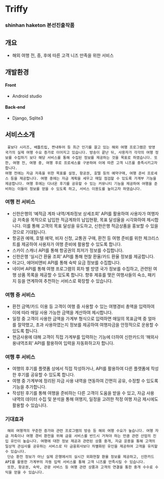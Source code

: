 # Triffy
### shinhan haketon 본선진출작품
## 개요
- 해외 여행 전, 중, 후에 따른 고객 니즈 만족을 위한 서비스
## 개발환경
#### Front
- Android studio
#### Back-end
- Django, Sqlite3

## 서비스소개
```
 꽃보다 시리즈, 배틀트립, 짠내투어 등 최근 인기를 끌고 있는 해외 여행 프로그램은 방영 국가의 실제 여행 수요 증가로 이어지고 있습니다. 방송이 끝난 뒤, 사용자가 각각의 여행 정보를 수집하기 보다 해당 서비스를 통해 수집된 정보를 제공하는 것을 목표로 하였습니다. 또한, 여행 전, 여행 중, 여행 후로 프로세스를 구분하여 이에 따른 고객 니즈를 충족시키고자 합니다. 
여행 전에는 자금 저축을 위한 목표를 설정, 항공권, 호텔 등의 예약구매, 여행 준비 프로세스 등을 제공합니다. 여행 중에는 자금 계획을 세우고 매일 점검할 수 있도록 가계부 기능을 제공합니다. 여행 후에는 다녀온 후기를 공유할 수 있는 커뮤니티 기능을 제공하여 여행을 준비하는 이들이 정보를 얻을 수 있도록 하고, 서비스 이용도를 높이고자 하였습니다.

```
### 여행 전 서비스
-	신한은행의 ‘예적금 계좌 내역/계좌정보 상세조회’ API를 활용하여 사용자가 여행자금 저축을 목적으로 납입한 적금계좌의 납입현황, 목표 달성율을 시각화하여 제시합니다.
이를 통해 고객의 목표 달성을 유도하고, 신한은행 적금상품을 홍보할 수 있을 것으로 기대됩니다.
-	항공권 예매, 호텔 예약, 비자 신청, 교통권 구매, 환전 등 여행 준비를 위한 체크리스트를 제공하여 사용자가 여행 준비에 활용할 수 있도록 합니다.
-	스카이 스캐너 API를 통해 항공권의 최저가 정보를 수집합니다.
-	신한은행 ‘실시간 환율 조회’ API를 통해 현찰 환율/카드 환율 정보를 제공합니다.
-	아고다, 에어비앤비 API를 통해 숙박 요금 정보를 수집합니다.
-	네이버 API를 통해 여행 프로그램의 회차 별 방영 국가 정보를 수집하고, 관련된 여행 상품 목록을 제공할 수 있도록 합니다.
향후 제휴를 맺은 여행사들의 숙소, 패키지 등을 연계하여 추천하는 서비스로 확장할 수 있습니다.
### 여행 중 서비스
-	환전 금액/카드 이용 등 고객이 여행 중 사용할 수 있는 여행경비 총액을 입력하여 이에 따라 매일 사용 가능한 금액을 계산하여 제시합니다.
-	일정 중 고객이 사용한 금액을 가계부 형식으로 입력하면 매일의 목표금액 중 얼마를 절약했고, 초과 사용하였는지 정보를 제공하여 여행자금을 안정적으로 운용할 수 있도록 합니다.
-	현금사용에 대해 고객이 직접 가계부를 입력하는 기능에 더하여 신한카드의 ‘해외사용내역조회’ API를 활용하여 입력을 자동화하고자 합니다.
### 여행 후 서비스
-	여행의 후기를 플랫폼 상에서 직접 작성하거나, API를 활용하여 다른 플랫폼에 작성한 후기를 공유할 수 있도록 합니다.
-	여행 중 가계부에 정리된 자금 사용 내역을 연동하여 간편히 공유, 수정할 수 있도록 기능을 추가합니다.
-	작성된 후기를 통해 여행을 준비하는 다른 고객이 도움을 받을 수 있고, 자금 사용 내역의 데이터 수집 및 분석을 통해 여행지, 일정을 고려한 적정 여행 자금 제시에도 활용할 수 있습니다.

### 기대효과
```
 해외 여행객의 꾸준한 증가와 관련 프로그램의 방송 등 해외 여행 수요가 높습니다. 여행 자금 저축이나 여행 경비 환전을 위해 금융 서비스를 반드시 거쳐야 하는 만큼 관련 산업의 진입 유인이 높습니다. 여행에 대한 정보 제공과 관련된 상품 중개, 자금 운용을 통해 고객의 일상적 관심사를 공유하는 서비스로 타 금융회사보다 차별화된 유인을 제공하여 고객을 유치할 수 있습니다.
 단순 환전 정보가 아닌 실제 은행에서의 실시간 외화현찰 환율 정보를 제공하고, 신한카드 API를 활용한 가계부의 자동 입력 서비스를 통해 고객 니즈를 만족시킬 수 있습니다.
 또한, 항공권, 숙박, 관광 서비스 등 여행 관련 상품과 고객의 연결을 통한 중개 수수료 수익을 얻을 수 있습니다.
```